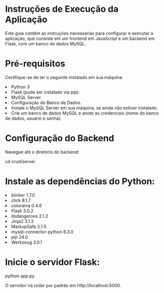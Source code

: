 <h1>Instruções de Execução da Aplicação</h1>
<p>Este guia contém as instruções necessárias para configurar e executar a aplicação, que consiste em um frontend em JavaScript e um backend em Flask, com um banco de dados MySQL.</p>

<h1>Pré-requisitos</h1>
<p>Certifique-se de ter o seguinte instalado em sua máquina:</p>

<li>Python 3</li>
<li>Flask (pode ser instalado via pip).</li>
<li>MySQL Server.</li>
<li>Configuração do Banco de Dados.</li>
<li>Instale o MySQL Server em sua máquina, se ainda não estiver instalado.</li>
<li>Crie um banco de dados MySQL e anote as credenciais (nome do banco de dados, usuário e senha).</li>

<h1>Configuração do Backend</h1>

<p>Navegue até o diretório do backend:</p>
<p></p>cd crud/server</p>

<h1>Instale as dependências do Python:</h1>

<li>blinker                1.7.0</li>
<li>click                  8.1.7</li>
<li>colorama               0.4.6</li>
<li>Flask                  3.0.2</li>
<li>itsdangerous           2.1.2</li>
<li>Jinja2                 3.1.3</li>
<li>MarkupSafe             2.1.5</li>
<li>mysql-connector-python 8.3.0</li>
<li>pip                    24.0</li>
<li>Werkzeug               3.0.1</li>

<h1>Inicie o servidor Flask:</h1>

<p>python app.py</p>
<p></p>O servidor irá rodar por padrão em http://localhost:5000.</p>
